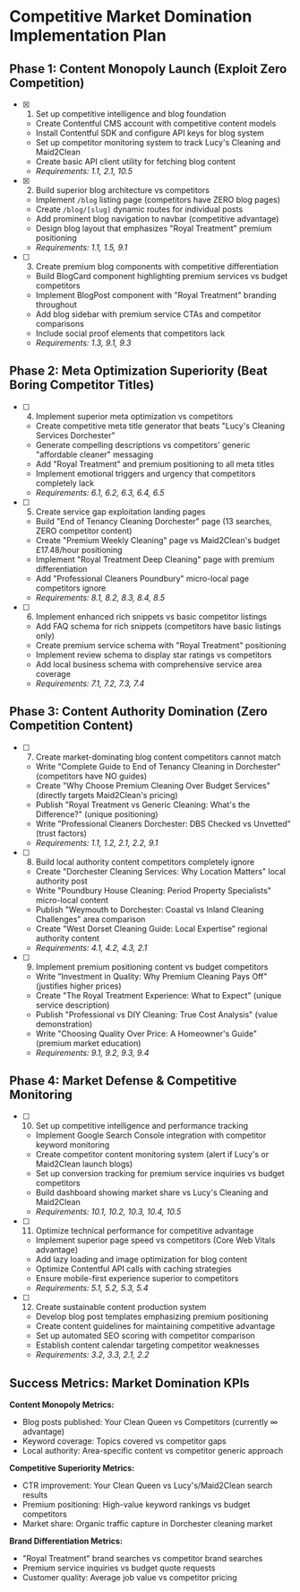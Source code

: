 # Competitive Market Domination Implementation Plan

## Phase 1: Content Monopoly Launch (Exploit Zero Competition)

- [x] 1. Set up competitive intelligence and blog foundation



  - Create Contentful CMS account with competitive content models
  - Install Contentful SDK and configure API keys for blog system
  - Set up competitor monitoring system to track Lucy's Cleaning and Maid2Clean
  - Create basic API client utility for fetching blog content
  - _Requirements: 1.1, 2.1, 10.5_

- [x] 2. Build superior blog architecture vs competitors








  - Implement `/blog` listing page (competitors have ZERO blog pages)
  - Create `/blog/[slug]` dynamic routes for individual posts
  - Add prominent blog navigation to navbar (competitive advantage)
  - Design blog layout that emphasizes "Royal Treatment" premium positioning
  - _Requirements: 1.1, 1.5, 9.1_

- [ ] 3. Create premium blog components with competitive differentiation
  - Build BlogCard component highlighting premium services vs budget competitors
  - Implement BlogPost component with "Royal Treatment" branding throughout
  - Add blog sidebar with premium service CTAs and competitor comparisons
  - Include social proof elements that competitors lack
  - _Requirements: 1.3, 9.1, 9.3_

## Phase 2: Meta Optimization Superiority (Beat Boring Competitor Titles)

- [ ] 4. Implement superior meta optimization vs competitors
  - Create competitive meta title generator that beats "Lucy's Cleaning Services Dorchester"
  - Generate compelling descriptions vs competitors' generic "affordable cleaner" messaging
  - Add "Royal Treatment" and premium positioning to all meta titles
  - Implement emotional triggers and urgency that competitors completely lack
  - _Requirements: 6.1, 6.2, 6.3, 6.4, 6.5_

- [ ] 5. Create service gap exploitation landing pages
  - Build "End of Tenancy Cleaning Dorchester" page (13 searches, ZERO competitor content)
  - Create "Premium Weekly Cleaning" page vs Maid2Clean's budget £17.48/hour positioning
  - Implement "Royal Treatment Deep Cleaning" page with premium differentiation
  - Add "Professional Cleaners Poundbury" micro-local page competitors ignore
  - _Requirements: 8.1, 8.2, 8.3, 8.4, 8.5_

- [ ] 6. Implement enhanced rich snippets vs basic competitor listings
  - Add FAQ schema for rich snippets (competitors have basic listings only)
  - Create premium service schema with "Royal Treatment" positioning
  - Implement review schema to display star ratings vs competitors
  - Add local business schema with comprehensive service area coverage
  - _Requirements: 7.1, 7.2, 7.3, 7.4_

## Phase 3: Content Authority Domination (Zero Competition Content)

- [ ] 7. Create market-dominating blog content competitors cannot match
  - Write "Complete Guide to End of Tenancy Cleaning in Dorchester" (competitors have NO guides)
  - Create "Why Choose Premium Cleaning Over Budget Services" (directly targets Maid2Clean's pricing)
  - Publish "Royal Treatment vs Generic Cleaning: What's the Difference?" (unique positioning)
  - Write "Professional Cleaners Dorchester: DBS Checked vs Unvetted" (trust factors)
  - _Requirements: 1.1, 1.2, 2.1, 2.2, 9.1_

- [ ] 8. Build local authority content competitors completely ignore
  - Create "Dorchester Cleaning Services: Why Location Matters" local authority post
  - Write "Poundbury House Cleaning: Period Property Specialists" micro-local content
  - Publish "Weymouth to Dorchester: Coastal vs Inland Cleaning Challenges" area comparison
  - Create "West Dorset Cleaning Guide: Local Expertise" regional authority content
  - _Requirements: 4.1, 4.2, 4.3, 2.1_

- [ ] 9. Implement premium positioning content vs budget competitors
  - Write "Investment in Quality: Why Premium Cleaning Pays Off" (justifies higher prices)
  - Create "The Royal Treatment Experience: What to Expect" (unique service description)
  - Publish "Professional vs DIY Cleaning: True Cost Analysis" (value demonstration)
  - Write "Choosing Quality Over Price: A Homeowner's Guide" (premium market education)
  - _Requirements: 9.1, 9.2, 9.3, 9.4_

## Phase 4: Market Defense & Competitive Monitoring

- [ ] 10. Set up competitive intelligence and performance tracking
  - Implement Google Search Console integration with competitor keyword monitoring
  - Create competitor content monitoring system (alert if Lucy's or Maid2Clean launch blogs)
  - Set up conversion tracking for premium service inquiries vs budget competitors
  - Build dashboard showing market share vs Lucy's Cleaning and Maid2Clean
  - _Requirements: 10.1, 10.2, 10.3, 10.4, 10.5_

- [ ] 11. Optimize technical performance for competitive advantage
  - Implement superior page speed vs competitors (Core Web Vitals advantage)
  - Add lazy loading and image optimization for blog content
  - Optimize Contentful API calls with caching strategies
  - Ensure mobile-first experience superior to competitors
  - _Requirements: 5.1, 5.2, 5.3, 5.4_

- [ ] 12. Create sustainable content production system
  - Develop blog post templates emphasizing premium positioning
  - Create content guidelines for maintaining competitive advantage
  - Set up automated SEO scoring with competitor comparison
  - Establish content calendar targeting competitor weaknesses
  - _Requirements: 3.2, 3.3, 2.1, 2.2_

## Success Metrics: Market Domination KPIs

**Content Monopoly Metrics:**
- Blog posts published: Your Clean Queen vs Competitors (currently ∞ advantage)
- Keyword coverage: Topics covered vs competitor gaps
- Local authority: Area-specific content vs competitor generic approach

**Competitive Superiority Metrics:**
- CTR improvement: Your Clean Queen vs Lucy's/Maid2Clean search results
- Premium positioning: High-value keyword rankings vs budget competitors
- Market share: Organic traffic capture in Dorchester cleaning market

**Brand Differentiation Metrics:**
- "Royal Treatment" brand searches vs competitor brand searches
- Premium service inquiries vs budget quote requests
- Customer quality: Average job value vs competitor pricing